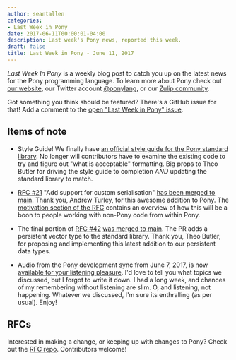 ```yaml
---
author: seantallen
categories:
- Last Week in Pony
date: 2017-06-11T00:00:01-04:00
description: Last week's Pony news, reported this week.
draft: false
title: Last Week in Pony - June 11, 2017
---
```


_Last Week In Pony_ is a weekly blog post to catch you up on the latest news for the Pony programming language. To learn more about Pony check out [our website](https://ponylang.io), our Twitter account [@ponylang](https://twitter.com/ponylang), or our [Zulip community](https://ponylang.zulipchat.com).

Got something you think should be featured? There's a GitHub issue for that! Add a comment to the [open "Last Week in Pony" issue](https://github.com/ponylang/ponylang.github.io/issues?q=is%3Aissue+is%3Aopen+label%3Alast-week-in-pony).
<!--more-->

## Items of note

- Style Guide! We finally have [an official style guide for the Pony standard library](https://github.com/ponylang/ponyc/blob/main/STYLE_GUIDE.md). No longer will contributors have to examine the existing code to try and figure out "what is acceptable" formatting. Big props to Theo Butler for driving the style guide to completion *AND* updating the standard library to match.

- [RFC #21](https://github.com/ponylang/rfcs/blob/main/text/0021-custom-serialization.md) "Add support for custom serialisation" [has been merged to main](https://github.com/ponylang/ponyc/pull/1839). Thank you, Andrew Turley, for this awesome addition to Pony. The [motivation section of the RFC](https://github.com/ponylang/rfcs/blob/main/text/0021-custom-serialization.md#motivation) contains an overview of how this will be a boon to people working with non-Pony code from within Pony.

- The final portion of [RFC #42](https://github.com/ponylang/rfcs/blob/main/text/0042-more-persistent-collections.md) [was merged to main](https://github.com/ponylang/ponyc/pull/1949). The PR adds a persistent vector type to the standard library. Thank you, Theo Butler, for proposing and implementing this latest addition to our persistent data types.

- Audio from the Pony development sync from June 7, 2017, is [now available for your listening pleasure](https://sync-recordings.ponylang.io/r/2017_06_07.m4a). I'd love to tell you what topics we discussed, but I forgot to write it down. I had a long week, and chances of my remembering without listening are slim. O, and listening, not happening. Whatever we discussed, I'm sure its enthralling (as per usual). Enjoy!

## RFCs

Interested in making a change, or keeping up with changes to Pony? Check out the [RFC repo](https://github.com/ponylang/rfcs). Contributors welcome!
